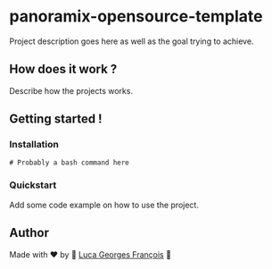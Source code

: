 # panoramix-opensource-template

Project description goes here as well as the goal trying to achieve.

## How does it work ?

Describe how the projects works.

## Getting started !

### Installation

```shell
# Probably a bash command here
```

### Quickstart

Add some code example on how to use the project.

## Author

Made with ❤️ by 🤖 [Luca Georges François](https://github.com/0xpanoramix) 🤖

